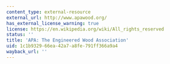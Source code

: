 ```yaml
---
content_type: external-resource
external_url: http://www.apawood.org/
has_external_license_warning: true
license: https://en.wikipedia.org/wiki/All_rights_reserved
status: ''
title: 'APA: The Engineered Wood Association'
uid: 1c1b9329-66ea-42a7-a8fe-791ff366a9a4
wayback_url: ''
---
```

